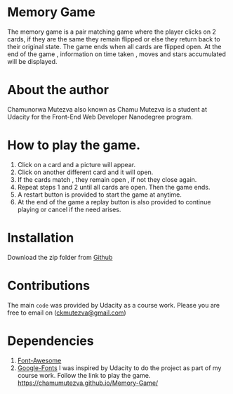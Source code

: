 # Memory Game
The memory game is a pair matching game where the player
clicks on 2 cards, if they are the same they remain flipped
or else they return back to their original state. The game ends when all
cards are flipped open.
At the end of the game , information on time taken , moves and stars accumulated 
will be displayed.
# About the author
Chamunorwa Mutezva also known as Chamu Mutezva is a student at Udacity for 
the Front-End Web Developer Nanodegree program.
# How to play the game.
1. Click on a card and a picture will appear.
2. Click on another different card and it will open.
3. If the cards match , they remain open , if not they close again.
4. Repeat steps 1 and 2 until all cards are open. Then the game ends.
5. A restart button is provided to start the game at anytime.
6. At the end of the game a replay button is also provided to continue playing or cancel if the need arises.
# Installation
Download the zip folder from [Github](https://chamumutezva.github.io/Memory-Game/)
# Contributions
The main `code` was provided by Udacity as a course work.
Please you are free to email on (ckmutezva@gmail.com)
# Dependencies
1. [Font-Awesome](https://maxcdn.bootstrapcdn.com/font-awesome/4.6.1/css/font-awesome.min.css)
2. [Google-Fonts](https://fonts.googleapis.com/css?family=Coda)
I was inspired by Udacity to do the project as part of my course work.
Follow the link to play the game.
https://chamumutezva.github.io/Memory-Game/
